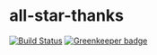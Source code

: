 # all-star-thanks

[![Build Status](https://travis-ci.org/9renpoto/all-star-thanks.svg?branch=master)](https://travis-ci.org/9renpoto/all-star-thanks)
[![Greenkeeper badge](https://badges.greenkeeper.io/9renpoto/all-star-thanks.svg)](https://greenkeeper.io/)
